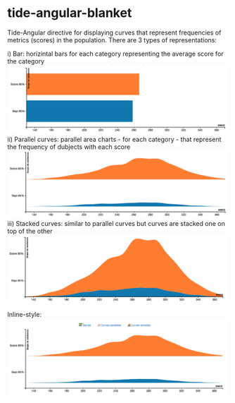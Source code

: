 tide-angular-blanket
====================

Tide-Angular directive for displaying curves that represent frequencies of metrics (scores) in the population. There are 3 types of representations:

i) Bar: horizintal bars for each category representing the average score for the category
![alt text](image2-bars.png "Bars")
ii) Parallel curves: parallel area charts - for each category -  that represent the frequency of dubjects with each score
![alt text](image1-parallel.png "Bars")
iii) Stacked curves: similar to parallel curves but curves are stacked one on top of the other
![alt text](image3-stacked.png "Bars")

Inline-style: 
![alt text](image.png "Logo Title Text 1")

